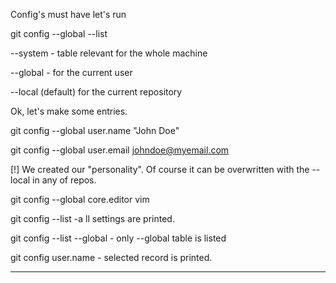 Config's must have
let's run

git config --global --list


--system - table relevant for the whole machine

--global - for the current user

--local (default) for the current repository


Ok, let's make some entries.

git config --global user.name "John Doe"

git config --global user.email johndoe@myemail.com

[!] We created our "personality". Of course it can be overwritten with the --local in any of repos.



git config --global core.editor vim


git config --list -a ll settings are printed.

git config --list --global - only --global table is listed

git config user.name - selected record is printed.

--------------------------------------------------
